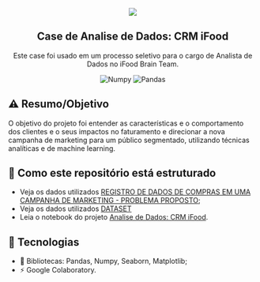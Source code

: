 <p align="center">
  <img src="https://rcky.com.br/wp-content/uploads/2022/09/ifoodddsds-1024x682.jpg)](https://rcky.com.br/wp-content/uploads/2022/09/ifoodddsds-1024x682.jpg" >
</p>

<h2 align="center">
  Case de Analise de Dados: CRM iFood
</h2>

<p align="center">
  Este case foi usado em um processo seletivo para o cargo de Analista de Dados no iFood Brain Team.</a>
</p>

<p align="center">
    <img alt="Numpy" src="https://img.shields.io/badge/numpy-1.20.0-blue">
    <img alt="Pandas" src="https://img.shields.io/badge/Pandas-1.2.3-yellow">
    

   </a>
</p>

## ⚠️ Resumo/Objetivo
O objetivo do projeto foi entender as características e o comportamento dos clientes e o seus impactos no faturamento e direcionar a nova campanha de marketing para um público segmentado,
utilizando técnicas analíticas e de machine learning.

## 📄 Como este repositório está estruturado

- Veja os dados utilizados [REGISTRO DE DADOS DE COMPRAS EM UMA CAMPANHA DE MARKETING - PROBLEMA PROPOSTO](https://www.kaggle.com/datasets/jackdaoud/marketing-data);
- Veja os dados utilizados [DATASET](https://github.com/nailson/ifood-data-business-analyst-test/blob/master/README.md)
- Leia o notebook do projeto [Analise de Dados: CRM iFood](https://github.com/adanSiqueira/ifood-CRM-Data-Analyst-Case/blob/main/CRM_iFood_Data_Analyst_Case_PT.ipynb).



## 🚀 Tecnologias 

- 📄 Bibliotecas: Pandas, Numpy, Seaborn, Matplotlib;
- ⚡️ Google Colaboratory.

